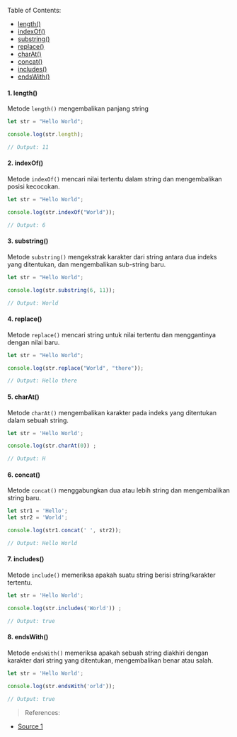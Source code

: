 Table of Contents:

- [length()](#1-length--)
- [indexOf()](#2-indexof--)
- [substring()](#3-substring--)
- [replace()](#4-replace--)
- [charAt()](#5-charat--)
- [concat()](#6-concat--)
- [includes()](#7-includes--)
- [endsWith()](#8-endswith--)

#### 1. length()
Metode `length()` mengembalikan panjang string

```javascript
let str = "Hello World";

console.log(str.length);

// Output: 11
```

#### 2. indexOf() 
Metode `indexOf()` mencari nilai tertentu dalam string dan mengembalikan posisi kecocokan.

```javascript
let str = "Hello World";

console.log(str.indexOf("World"));

// Output: 6
```

#### 3. substring()
Metode `substring()` mengekstrak karakter dari string antara dua indeks yang ditentukan, dan mengembalikan sub-string baru.

```javascript
let str = "Hello World";

console.log(str.substring(6, 11));

// Output: World
```

#### 4. replace()
Metode `replace()` mencari string untuk nilai tertentu dan menggantinya dengan nilai baru.

```javascript
let str = "Hello World";

console.log(str.replace("World", "there")); 

// Output: Hello there
```

#### 5. charAt()
Metode `charAt()` mengembalikan karakter pada indeks yang ditentukan dalam sebuah string.

```javascript
let str = 'Hello World';

console.log(str.charAt(0)) ;

// Output: H
```

#### 6. concat()
Metode `concat()` menggabungkan dua atau lebih string dan mengembalikan string baru.

```javascript
let str1 = 'Hello';
let str2 = 'World';

console.log(str1.concat(' ', str2));

// Output: Hello World
```

#### 7. includes()
Metode `include()` memeriksa apakah suatu string berisi string/karakter tertentu.

```javascript
let str = 'Hello World';

console.log(str.includes('World')) ;

// Output: true
```

#### 8. endsWith()
Metode `endsWith()` memeriksa apakah sebuah string diakhiri dengan karakter dari string yang ditentukan, mengembalikan benar atau salah.

```javascript
let str = 'Hello World';

console.log(str.endsWith('orld')); 

// Output: true
```




> References:
- [Source 1](https://twitter.com/csaba_kissi/status/1604130799661584386 "Source 1")